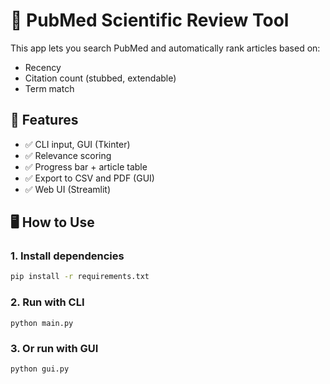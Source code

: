 # 🔬 PubMed Scientific Review Tool

This app lets you search PubMed and automatically rank articles based on:
- Recency
- Citation count (stubbed, extendable)
- Term match

## 🚀 Features
- ✅ CLI input, GUI (Tkinter)
- ✅ Relevance scoring
- ✅ Progress bar + article table
- ✅ Export to CSV and PDF (GUI)
- ✅ Web UI (Streamlit)

## 🖥️ How to Use

### 1. Install dependencies
```bash
pip install -r requirements.txt
```
### 2. Run with CLI
```
python main.py
```
### 3. Or run with GUI
```
python gui.py
```
